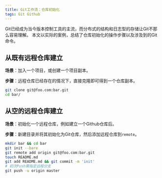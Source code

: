 ```yaml
---
title: Git工作流：仓库初始化
tags: Git Github
---
```


Git已经成为当今版本控制工具的主流，而分布式的结构和日志型的存储让Git不那么容易理解。
本文以实际的案例，总结了仓库初始化的操作步骤以及涉及到的Git命令。

## 从既有远程仓库建立

**场景**：加入一个项目，或创建一个项目副本。

**步骤**：远程仓库已经存在的情况下，直接克隆即可得到一个仓库副本。

```bash
git clone git@foo.com:bar.git
cd bar/
```

<!--more-->

## 从空的远程仓库建立

**场景**：初始化一个远程仓库，例如建立一个Github仓库后。

**步骤**：新建目录并将其初始化为Git仓库，然后添加远程仓库到`remote`。

```bash
mkdir bar && cd bar
git init --bare
git remote add origin git@foo.com:bar.git
touch README.md
git add README.md && git commit -m 'init'
# 初次Push需指定远程分支
git push -u origin master
```


